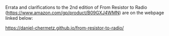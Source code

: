 Errata and clarifications to the 2nd edition of From Resistor to Radio (https://www.amazon.com/gp/product/B09GXJ4WMN) are on the webpage linked below:

https://daniel-chermetz.github.io/from-resistor-to-radio/
